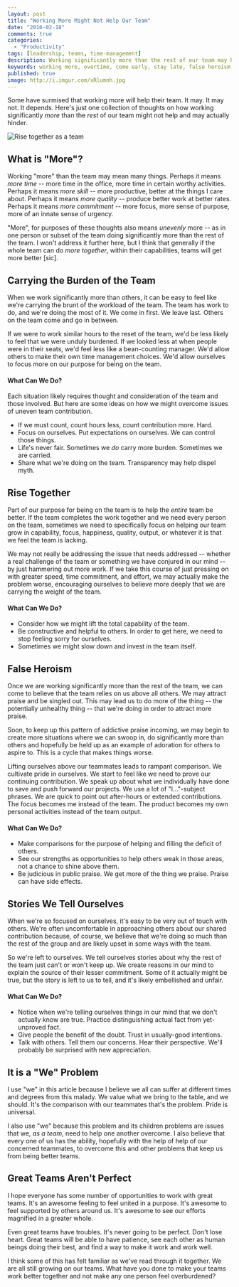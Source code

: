 ```yaml
---
layout: post
title: "Working More Might Not Help Our Team"
date: "2016-02-18"
comments: true
categories:
  - "Productivity"
tags: [leadership, teams, time-management]
description: Working significantly more than the rest of our team may harm more than it helps.
keywords: working more, overtime, come early, stay late, false heroism, team work, team wins, pride
published: true
image: http://i.imgur.com/xRlumnh.jpg
---
```


Some have surmised that working more will help their team.  It may.  It may not.  It depends.  Here's just one collection of thoughts on how working significantly _more_ than the _rest_ of our team might not help and may actually hinder.

![Rise together as a team](http://i.imgur.com/xRlumnh.jpg)

<!--more-->

## What is "More"?

Working "more" than the team may mean many things.  Perhaps it means *more time* -- more time in the office, more time in certain worthy activities.  Perhaps it means *more skill* -- more productive, better at the things I care about.  Perhaps it means *more quality* -- produce better work at better rates.  Perhaps it means *more commitment* -- more focus, more sense of purpose, more of an innate sense of urgency.

"More", for purposes of these thoughts also means _unevenly_ more -- as in one person or subset of the team doing significantly more than the rest of the team.  I won't address it further here, but I think that generally if the whole team can do *more together*, within their capabilities, teams will get more better [sic].

## Carrying the Burden of the Team

When we work significantly more than others, it can be easy to feel like we're carrying the brunt of the workload of the team.  The team has work to do, and we're doing the most of it.  We come in first.  We leave last.  Others on the team come and go in between.

If we were to work similar hours to the reset of the team, we'd be less likely to feel that we were unduly burdened.  If we looked less at when people were in their seats, we'd feel less like a bean-counting manager.  We'd allow others to make their own time management choices.  We'd allow ourselves to focus more on our purpose for being on the team.  

#### What Can We Do?

Each situation likely requires thought and consideration of the team and those involved.  But here are some ideas on how we might overcome issues of uneven team contribution.

- If we must count, count hours less, count contribution more.  Hard.
- Focus on ourselves.  Put expectations on ourselves.  We can control those things.
- Life's never fair.  Sometimes we _do_ carry more burden.  Sometimes we are carried.
- Share what we're doing on the team.  Transparency may help dispel myth.

## Rise Together

Part of our purpose for being on the team is to help the _entire_ team be better.  If the team completes the work together and we need every person on the team, sometimes we need to specifically focus on helping our team grow in capability, focus, happiness, quality, output, or whatever it is that we feel the team is lacking.  

We may not really be addressing the issue that needs addressed -- whether a real challenge of the team or something we have conjured in our mind -- by just hammering out more work.  If we take this course of just pressing on with greater speed, time commitment, and effort, we may actually make the problem worse, encouraging ourselves to believe more deeply that we are carrying the weight of the team.

#### What Can We Do?

- Consider how we might lift the total capability of the team.
- Be constructive and helpful to others.  In order to get here, we need to stop feeling sorry for ourselves.
- Sometimes we might slow down and invest in the team itself.

## False Heroism

Once we are working significantly more than the rest of the team, we can come to believe that the team relies on us above all others.  We may attract praise and be singled out.  This may lead us to do more of the thing -- the potentially unhealthy thing -- that we're doing in order to attract more praise.  

Soon, to keep up this pattern of addictive praise incoming, we may begin to create more situations where we can swoop in, do significantly more than others and hopefully be held up as an example of adoration for others to aspire to.  This is a cycle that makes things worse.  

Lifting ourselves above our teammates leads to rampant comparison.  We cultivate pride in ourselves.  We start to feel like we need to prove our continuing contribution.  We speak up about what we individually have done to save and push forward our projects.  We use a lot of "I..."-subject phrases.  We are quick to point out after-hours or extended contributions.  The focus becomes me instead of the team.  The product becomes my own personal activities instead of the team output.

#### What Can We Do?

- Make comparisons for the purpose of helping and filling the deficit of others.  
- See our strengths as opportunities to help others weak in those areas, not a chance to shine above them.
- Be judicious in public praise.  We get more of the thing we praise.  Praise can have side effects.

## Stories We Tell Ourselves

When we're so focused on ourselves, it's easy to be very out of touch with others.  We're often uncomfortable in approaching others about our shared contribution because, of course, we believe that we're doing so much than the rest of the group and are likely upset in some ways with the team.  

So we're left to ourselves.  We tell ourselves stories about why the rest of the team just can't or won't keep up.  We create reasons in our mind to explain the source of their lesser commitment.  Some of it actually might be true, but the story is left to us to tell, and it's likely embellished and unfair.  

#### What Can We Do?

- Notice when we're telling ourselves things in our mind that we don't actually know are true.  Practice distinguishing actual fact from yet-unproved fact.
- Give people the benefit of the doubt.  Trust in usually-good intentions.
- Talk with others.  Tell them our concerns.  Hear their perspective.  We'll probably be surprised with new appreciation.

## It is a "We" Problem

I use "we" in this article because I believe we all can suffer at different times and degrees from this malady.  We value what we bring to the table, and we should.  It's the comparison with our teammates that's the problem.  Pride is universal.  

I also use "we" because this problem and its children problems are issues that we, *as a team*, need to help one another overcome.  I also believe that every one of us has the ability, hopefully with the help of help of our concerned teammates, to overcome this and other problems that keep us from being better teams.

## Great Teams Aren't Perfect

I hope everyone has some number of opportunities to work with great teams.  It's an awesome feeling to feel united in a purpose.  It's awesome to feel supported by others around us.  It's awesome to see our efforts magnified in a greater whole.  

Even great teams have troubles.  It's never going to be perfect.  Don't lose heart.  Great teams will be able to have patience, see each other as human beings doing their best, and find a way to make it work and work well.  

I think some of this has felt familiar as we've read through it together.  We are all still growing on our teams.  What have you done to make your teams work better together and not make any one person feel overburdened?
